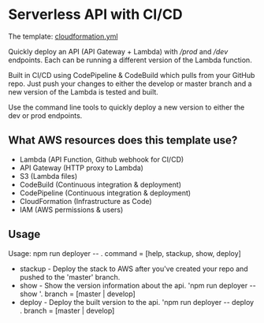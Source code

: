 # Serverless API with CI/CD
The template: [cloudformation.yml](infrastructure/cloudformation.yml)

Quickly deploy an API (API Gateway + Lambda) with _/prod_ and _/dev_ endpoints.  Each can be running a different version of the Lambda function.

Built in CI/CD using CodePipeline & CodeBuild which pulls from your GitHub repo.  Just push your changes to either the develop or master branch and a new version of the Lambda is tested and built.

Use the command line tools to quickly deploy a new version to either the dev or prod endpoints.

## What AWS resources does this template use?
* Lambda (API Function, Github webhook for CI/CD)
* API Gateway (HTTP proxy to Lambda)
* S3 (Lambda files)
* CodeBuild (Continuous integration & deployment)
* CodePipeline (Continuous integration & deployment)
* CloudFormation (Infrastructure as Code)
* IAM (AWS permissions & users)

## Usage
Usage: npm run deployer -- <command>.  command = [help, stackup, show, deploy]

* stackup - Deploy the stack to AWS after you've created your repo and pushed to the 'master' branch.
* show - Show the version information about the api.  'npm run deployer -- show <branch>'.  branch = [master | develop]
* deploy - Deploy the built version to the api.  'npm run deployer -- deploy <branch> <version>.  branch = [master | develop]
